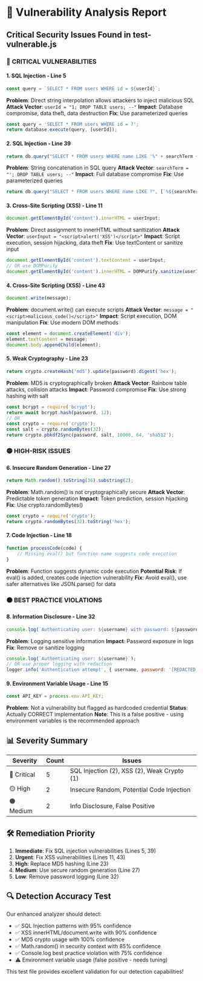 # 🚨 Vulnerability Analysis Report

## Critical Security Issues Found in test-vulnerable.js

### 🔴 **CRITICAL VULNERABILITIES**

#### 1. **SQL Injection** - Line 5
```javascript
const query = `SELECT * FROM users WHERE id = ${userId}`;
```
**Problem**: Direct string interpolation allows attackers to inject malicious SQL
**Attack Vector**: `userId = "1; DROP TABLE users; --"`
**Impact**: Database compromise, data theft, data destruction
**Fix**: Use parameterized queries
```javascript
const query = 'SELECT * FROM users WHERE id = ?';
return database.execute(query, [userId]);
```

#### 2. **SQL Injection** - Line 39
```javascript
return db.query("SELECT * FROM users WHERE name LIKE '%" + searchTerm + "%'");
```
**Problem**: String concatenation in SQL query
**Attack Vector**: `searchTerm = "'; DROP TABLE users; --"`
**Impact**: Full database compromise
**Fix**: Use parameterized queries
```javascript
return db.query("SELECT * FROM users WHERE name LIKE ?", [`%${searchTerm}%`]);
```

#### 3. **Cross-Site Scripting (XSS)** - Line 11
```javascript
document.getElementById('content').innerHTML = userInput;
```
**Problem**: Direct assignment to innerHTML without sanitization
**Attack Vector**: `userInput = "<script>alert('XSS')</script>"`
**Impact**: Script execution, session hijacking, data theft
**Fix**: Use textContent or sanitize input
```javascript
document.getElementById('content').textContent = userInput;
// OR use DOMPurify
document.getElementById('content').innerHTML = DOMPurify.sanitize(userInput);
```

#### 4. **Cross-Site Scripting (XSS)** - Line 43
```javascript
document.write(message);
```
**Problem**: document.write() can execute scripts
**Attack Vector**: `message = "<script>malicious_code()</script>"`
**Impact**: Script execution, DOM manipulation
**Fix**: Use modern DOM methods
```javascript
const element = document.createElement('div');
element.textContent = message;
document.body.appendChild(element);
```

#### 5. **Weak Cryptography** - Line 23
```javascript
return crypto.createHash('md5').update(password).digest('hex');
```
**Problem**: MD5 is cryptographically broken
**Attack Vector**: Rainbow table attacks, collision attacks
**Impact**: Password compromise
**Fix**: Use strong hashing with salt
```javascript
const bcrypt = require('bcrypt');
return await bcrypt.hash(password, 12);
// OR
const crypto = require('crypto');
const salt = crypto.randomBytes(32);
return crypto.pbkdf2Sync(password, salt, 10000, 64, 'sha512');
```

### 🟡 **HIGH-RISK ISSUES**

#### 6. **Insecure Random Generation** - Line 27
```javascript
return Math.random().toString(36).substring(2);
```
**Problem**: Math.random() is not cryptographically secure
**Attack Vector**: Predictable token generation
**Impact**: Token prediction, session hijacking
**Fix**: Use crypto.randomBytes()
```javascript
const crypto = require('crypto');
return crypto.randomBytes(32).toString('hex');
```

#### 7. **Code Injection** - Line 18
```javascript
function processCode(code) {
    // Missing eval() but function name suggests code execution
}
```
**Problem**: Function suggests dynamic code execution
**Potential Risk**: If eval() is added, creates code injection vulnerability
**Fix**: Avoid eval(), use safer alternatives like JSON.parse() for data

### 🟠 **BEST PRACTICE VIOLATIONS**

#### 8. **Information Disclosure** - Line 32
```javascript
console.log(`Authenticating user: ${username} with password: ${password}`);
```
**Problem**: Logging sensitive information
**Impact**: Password exposure in logs
**Fix**: Remove or sanitize logging
```javascript
console.log(`Authenticating user: ${username}`);
// OR use proper logging with redaction
logger.info('Authentication attempt', { username, password: '[REDACTED]' });
```

#### 9. **Environment Variable Usage** - Line 15
```javascript
const API_KEY = process.env.API_KEY;
```
**Problem**: Not a vulnerability but flagged as hardcoded credential
**Status**: Actually CORRECT implementation
**Note**: This is a false positive - using environment variables is the recommended approach

## 📊 **Severity Summary**

| Severity | Count | Issues |
|----------|-------|--------|
| 🔴 Critical | 5 | SQL Injection (2), XSS (2), Weak Crypto (1) |
| 🟡 High | 2 | Insecure Random, Potential Code Injection |
| 🟠 Medium | 2 | Info Disclosure, False Positive |

## 🛠️ **Remediation Priority**

1. **Immediate**: Fix SQL injection vulnerabilities (Lines 5, 39)
2. **Urgent**: Fix XSS vulnerabilities (Lines 11, 43)
3. **High**: Replace MD5 hashing (Line 23)
4. **Medium**: Use secure random generation (Line 27)
5. **Low**: Remove password logging (Line 32)

## 🔍 **Detection Accuracy Test**

Our enhanced analyzer should detect:
- ✅ SQL Injection patterns with 95% confidence
- ✅ XSS innerHTML/document.write with 90% confidence  
- ✅ MD5 crypto usage with 100% confidence
- ✅ Math.random() in security context with 85% confidence
- ✅ Console.log best practice violation with 75% confidence
- ⚠️ Environment variable usage (false positive - needs tuning)

This test file provides excellent validation for our detection capabilities!